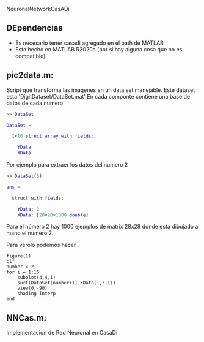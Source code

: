 NeuronalNetworkCasADi

## DEpendencias 

- Es necesario tener casadi agregado en el path de MATLAB
- Esta hecho en MATLAB R2020a (por si hay alguna cosa que no es compatible)
## pic2data.m: 

Script que transforma las imagenes en un data set manejable. Este dataset esta 'DigitDataset/DataSet.mat'
    En cada componte contiene una base de datos de cada numero

```matlab
>> DataSet

DataSet = 

  1×10 struct array with fields:

    YData
    XData
```

Por ejemplo para extraer los datos del numero 2 

```matlab
>> DataSet(3)

ans = 

  struct with fields:

    YData: 2
    XData: [28×28×1000 double]
```

Para el número 2 hay 1000 ejemplos de matrix 28x28 donde esta dibujado a mano el numero 2.

Para verolo podemos hacer 

```
figure(1)
clf
number = 2;
for i = 1:16
    subplot(4,4,i)
    surf(DataSet(number+1).XData(:,:,i))
    view(0,-90)
    shading interp
end
```


## NNCas.m: 

Implementacion de Red Neuronal en CasaDi



